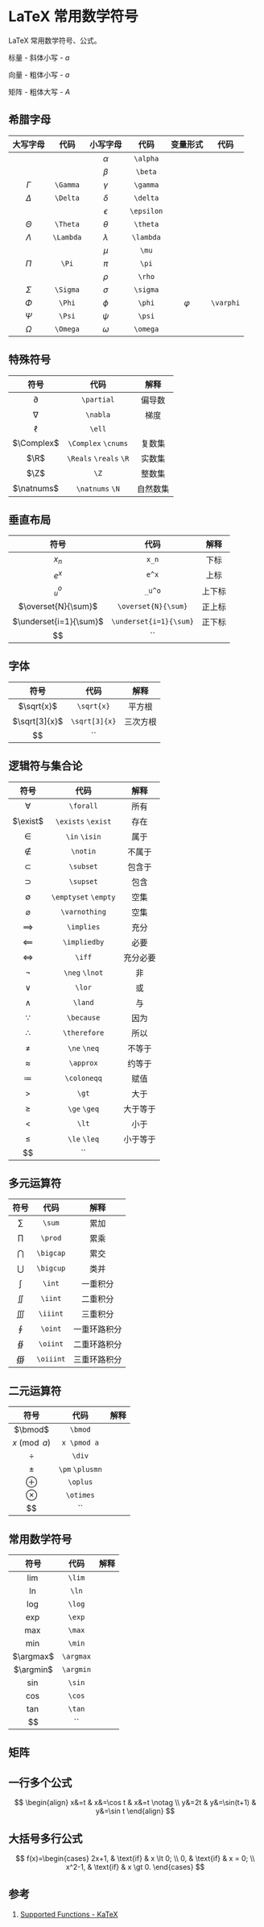 # LaTeX 常用数学符号


LaTeX 常用数学符号、公式。

<!--more-->

标量 - 斜体小写 - $a$

向量 - 粗体小写 - $a$

矩阵 - 粗体大写 - $A$

## 希腊字母

|大写字母|代码|小写字母|代码|变量形式|代码|
|:-:|:-:|:-:|:-:|:-:|:-:|
|||$\alpha$|`\alpha`|
|||$\beta$|`\beta`|
|$\Gamma$|`\Gamma`|$\gamma$|`\gamma`|
|$\Delta$|`\Delta`|$\delta$|`\delta`|
|||$\epsilon$|`\epsilon`|
|$\Theta$|`\Theta`|$\theta$|`\theta`|
|$\Lambda$|`\Lambda`|$\lambda$|`\lambda`|
|||$\mu$|`\mu`|
|$\Pi$|`\Pi`|$\pi$|`\pi`|
|||$\rho$|`\rho`|
|$\Sigma$|`\Sigma`|$\sigma$|`\sigma`|
|$\Phi$|`\Phi`|$\phi$|`\phi`|$\varphi$|`\varphi`|
|$\Psi$|`\Psi`|$\psi$|`\psi`|
|$\Omega$|`\Omega`|$\omega$|`\omega`|

## 特殊符号

|符号|代码|解释|
|:-:|:-:|:-:|
|$\partial$|`\partial`|偏导数|
|$\nabla$|`\nabla`|梯度|
|$\ell$|`\ell`||
|$\Complex$|`\Complex` `\cnums`|复数集|
|$\R$|`\Reals` `\reals` `\R`|实数集|
|$\Z$|`\Z`|整数集|
|$\natnums$|`\natnums` `\N`|自然数集|

## 垂直布局

|符号|代码|解释|
|:-:|:-:|:-:|
|$x_n$|`x_n`|下标|
|$e^x$|`e^x`|上标|
|$_u^o$|`_u^o`|上下标|
|$\overset{N}{\sum}$|`\overset{N}{\sum}`|正上标|
|$\underset{i=1}{\sum}$|`\underset{i=1}{\sum}`|正下标|
|$$|``||

## 字体

|符号|代码|解释|
|:-:|:-:|:-:|
|$\sqrt{x}$|`\sqrt{x}`|平方根|
|$\sqrt[3]{x}$|`\sqrt[3]{x}`|三次方根|
|$$|``||

## 逻辑符与集合论

|符号|代码|解释|
|:-:|:-:|:-:|
|$\forall$|`\forall`|所有|
|$\exist$|`\exists` `\exist`|存在|
|$\in$|`\in` `\isin`|属于|
|$\notin$|`\notin`|不属于|
|$\subset$|`\subset`|包含于|
|$\supset$|`\supset`|包含|
|$\emptyset$|`\emptyset` `\empty`|空集|
|$\varnothing$|`\varnothing`|空集|
|$\implies$|`\implies`|充分|
|$\impliedby$|`\impliedby`|必要|
|$\iff$|`\iff`|充分必要|
|$\neg$|`\neg` `\lnot`|非|
|$\lor$|`\lor`|或|
|$\land$|`\land`|与|
|$\because$|`\because`|因为|
|$\therefore$|`\therefore`|所以|
|$\ne$|`\ne` `\neq`|不等于|
|$\approx$|`\approx`|约等于|
|$\coloneqq$|`\coloneqq`|赋值|
|$\gt$|`\gt`|大于|
|$\ge$|`\ge` `\geq`|大于等于|
|$\lt$|`\lt`|小于|
|$\le$|`\le` `\leq`|小于等于|
|$$|``||

## 多元运算符

|符号|代码|解释|
|:-:|:-:|:-:|
|$\sum$|`\sum`|累加|
|$\prod$|`\prod`|累乘|
|$\bigcap$|`\bigcap`|累交|
|$\bigcup$|`\bigcup`|类并|
|$\int$|`\int`|一重积分|
|$\iint$|`\iint`|二重积分|
|$\iiint$|`\iiint`|三重积分|
|$\oint$|`\oint`|一重环路积分|
|$\oiint$|`\oiint`|二重环路积分|
|$\oiiint$|`\oiiint`|三重环路积分|

## 二元运算符

|符号|代码|解释|
|:-:|:-:|:-:|
|$\bmod$|`\bmod`||
|$x \pmod a$|`x \pmod a`||
|$\div$|`\div`||
|$\pm$|`\pm` `\plusmn`||
|$\oplus$|`\oplus`||
|$\otimes$|`\otimes`||
|$$|``||

## 常用数学符号

|符号|代码|解释|
|:-:|:-:|:-:|
|$\lim$|`\lim`||
|$\ln$|`\ln`||
|$\log$|`\log`||
|$\exp$|`\exp`||
|$\max$|`\max`||
|$\min$|`\min`||
|$\argmax$|`\argmax`||
|$\argmin$|`\argmin`||
|$\sin$|`\sin`||
|$\cos$|`\cos`||
|$\tan$|`\tan`||
|$$|``||

## 矩阵

## 一行多个公式

$$
\begin{align}
x&=t & x&=\cos t & x&=t \notag \\
y&=2t & y&=\sin(t+1) & y&=\sin t
\end{align}
$$

## 大括号多行公式

$$
f(x)=\begin{cases}
2x+1, & \text{if} & x \lt 0; \\
0, & \text{if} & x = 0; \\
x^2-1, & \text{if} & x \gt 0.
\end{cases}
$$

## 参考

1. [Supported Functions - KaTeX](https://katex.org/docs/supported.html)

